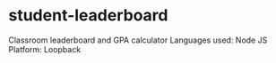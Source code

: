 # student-leaderboard
Classroom leaderboard and GPA calculator
Languages used: Node JS
Platform: Loopback
